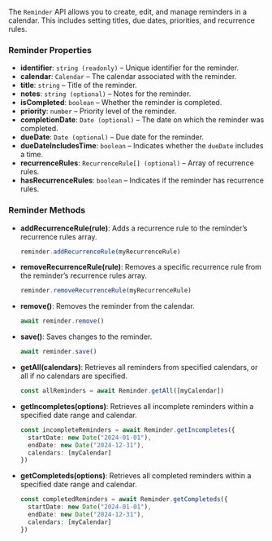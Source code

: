 The `Reminder` API allows you to create, edit, and manage reminders in a calendar. This includes setting titles, due dates, priorities, and recurrence rules.

### Reminder Properties

- **identifier**: `string (readonly)` – Unique identifier for the reminder.
- **calendar**: `Calendar` – The calendar associated with the reminder.
- **title**: `string` – Title of the reminder.
- **notes**: `string (optional)` – Notes for the reminder.
- **isCompleted**: `boolean` – Whether the reminder is completed.
- **priority**: `number` – Priority level of the reminder.
- **completionDate**: `Date (optional)` – The date on which the reminder was completed.
- **dueDate**: `Date (optional)` – Due date for the reminder.
- **dueDateIncludesTime**: `boolean` – Indicates whether the `dueDate` includes a time.
- **recurrenceRules**: `RecurrenceRule[] (optional)` – Array of recurrence rules.
- **hasRecurrenceRules**: `boolean` – Indicates if the reminder has recurrence rules.

### Reminder Methods

- **addRecurrenceRule(rule)**: Adds a recurrence rule to the reminder’s recurrence rules array.
  ```ts
  reminder.addRecurrenceRule(myRecurrenceRule)
  ```

- **removeRecurrenceRule(rule)**: Removes a specific recurrence rule from the reminder’s recurrence rules array.
  ```ts
  reminder.removeRecurrenceRule(myRecurrenceRule)
  ```

- **remove()**: Removes the reminder from the calendar.
  ```ts
  await reminder.remove()
  ```

- **save()**: Saves changes to the reminder.
  ```ts
  await reminder.save()
  ```

- **getAll(calendars)**: Retrieves all reminders from specified calendars, or all if no calendars are specified.
  ```ts
  const allReminders = await Reminder.getAll([myCalendar])
  ```

- **getIncompletes(options)**: Retrieves all incomplete reminders within a specified date range and calendar.
  ```ts
  const incompleteReminders = await Reminder.getIncompletes({
    startDate: new Date("2024-01-01"),
    endDate: new Date("2024-12-31"),
    calendars: [myCalendar]
  })
  ```

- **getCompleteds(options)**: Retrieves all completed reminders within a specified date range and calendar.
  ```ts
  const completedReminders = await Reminder.getCompleteds({
    startDate: new Date("2024-01-01"),
    endDate: new Date("2024-12-31"),
    calendars: [myCalendar]
  })
  ```
